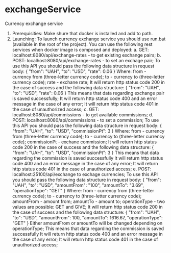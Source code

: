 # exchangeService
Currency exchange service

1. Prerequisities:
Make shure that docker is installed and add to path.
2. Launching:
To launch currency exchange service you should use run.bat (available in the root of the project).
You can use the following rest services when docker image is composed and deployed:
	a. GET: localhost:8080/api/exchange-rates - to get existing exchange pairs;
	b. POST: localhost:8080/api/exchange-rates - to set an exchage pair;
		To use this API you should pass the following data structure in request body:
		{
			"from": "UAH",
			"to": "USD",
			"rate": 0.06
		}
		Where:
			from - currency from (three-letter currency code);
			to - currency to (three-letter currency code);
			rate - exchane rate;
		It will return http status code 200 in the case of success and the following data structure:
		{
			"from": "UAH",
			"to": "USD",
			"rate": 0.06
		}
		This means that data regarding exchange pair is saved successfully;
		It will return http status code 400 and an error message in the case of any error;
		It will return http status code 401 in the case of unauthorized access;
	c. GET: localhost:8080/api/commissions - to get available commissions;
	d. POST: localhost:8080/api/commissions - to set a commission;
		To use this API you should pass the following data structure in request body:
		{
			"from": "UAH",
			"to": "USD",
			"commissionPt": 3
		}
		Where:
			from - currency from (three-letter currency code);
			to - currency to (three-letter currency code);
			commissionPt - exchane commission;
		It will return http status code 200 in the case of success and the following data structure:
		{
			"from": "UAH",
			"to": "USD",
			"commissionPt": 3
		}
		This means that data regarding the commission is saved successfully
		It will return http status code 400 and an error message in the case of any error;
		It will return http status code 401 in the case of unauthorized access;
	e. POST: localhost:25100/api/exchange to exchage currencies;
		To use this API you should pass the following data structure in request body:
		{
			"from": "UAH",
			"to": "USD",
			"amountFrom": "100",
			"amountTo": "3.69",
			"operationType": "GET"
		}
		Where:
			from - currency from (three-letter currency code);
			to - currency to (three-letter currency code);
			amountFrom - amount from;
			amountTo - amount to;
			operationType - two values are possible: GET and GIVE;
		It will return http status code 200 in the case of success and the following data structure:
		{
			"from": "UAH",
			"to": "USD",
			"amountFrom": 100,
			"amountTo": 1616.67,
			"operationType": "GET"
		}
		Either amountFrom or amountTo will be changed depending on operationType;
		This means that data regarding the commission is saved successfully
		It will return http status code 400 and an error message in the case of any error;
		It will return http status code 401 in the case of unauthorized access;